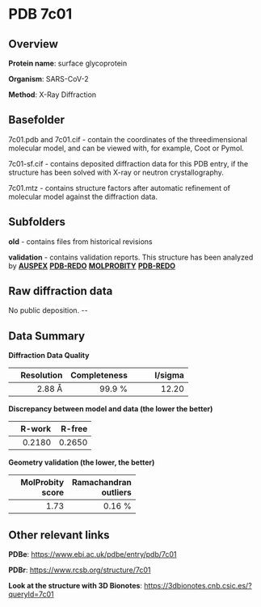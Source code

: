# PDB 7c01

## Overview

**Protein name**: surface glycoprotein

**Organism**: SARS-CoV-2

**Method**: X-Ray Diffraction

## Basefolder

7c01.pdb and 7c01.cif - contain the coordinates of the threedimensional molecular model, and can be viewed with, for example, Coot or Pymol.

7c01-sf.cif - contains deposited diffraction data for this PDB entry, if the structure has been solved with X-ray or neutron crystallography.

7c01.mtz - contains structure factors after automatic refinement of molecular model against the diffraction data.

## Subfolders



**old** - contains files from historical revisions

**validation** - contains validation reports. This structure has been analyzed by [**AUSPEX**](https://github.com/thorn-lab/coronavirus_structural_task_force/tree/master/pdb/surface_glycoprotein/SARS-CoV-2/7c01/validation/auspex) [**PDB-REDO**](https://github.com/thorn-lab/coronavirus_structural_task_force/tree/master/pdb/surface_glycoprotein/SARS-CoV-2/7c01/validation/pdb-redo) [**MOLPROBITY**](https://github.com/thorn-lab/coronavirus_structural_task_force/tree/master/pdb/surface_glycoprotein/SARS-CoV-2/7c01/validation/molprobity) [**PDB-REDO**](https://github.com/thorn-lab/coronavirus_structural_task_force/blob/master/pdb/surface_glycoprotein/SARS-CoV-2/7c01/validation/Xtriage_output.log) 

## Raw diffraction data

No public deposition. --<br> 

## Data Summary
**Diffraction Data Quality**

|   | Resolution | Completeness| I/sigma |
|---|-------------:|----------------:|--------------:|
|   |2.88 Å|99.9  %|<img width=50/>12.20|

**Discrepancy between model and data (the lower the better)**

|   | **R-work**| **R-free**   
|---|-------------:|----------------:|           
||  0.2180|  0.2650|

**Geometry validation (the lower, the better)**

|   |**MolProbity<br>score**| **Ramachandran<br>outliers** 
|---|-------------:|----------------:|
||  1.73|  0.16 %|

 

 



## Other relevant links 
**PDBe**:  https://www.ebi.ac.uk/pdbe/entry/pdb/7c01
 
**PDBr**: https://www.rcsb.org/structure/7c01 

**Look at the structure with 3D Bionotes**: https://3dbionotes.cnb.csic.es/?queryId=7c01

